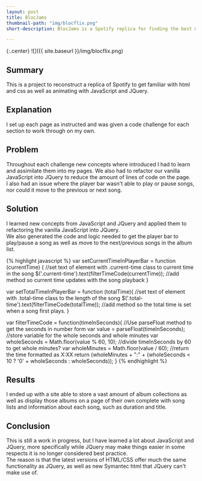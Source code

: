 ```yaml
---
layout: post
title: BlocJams
thumbnail-path: "img/blocflix.png"
short-description: BlocJams is a Spotify replica for finding the best music and listening to it online.

---
```


{:.center}
![]({{ site.baseurl }}/img/blocflix.png)

## Summary

This is a project to reconstruct a replica of Spotify to get familiar with html and css as well as animating with JavaScript and JQuery.

## Explanation

I set up each page as instructed and was given a code challenge for each section to work through on my own.

## Problem

Throughout each challenge new concepts where introduced I had to learn and assimilate them into my pages.  We also had to refactor our vanilla JavaScript into JQuery to reduce the amount of lines of code on the page.  
I also had an issue where the player bar wasn't able to play or pause songs, nor could it move to the previous or next song.  

## Solution

I learned new concepts from JavaScript and JQuery and applied them to refactoring the vanilla JavaScript into JQuery.  
We also generated the code and logic needed to get the player bar to play/pause a song as well as move to the next/previous songs in the album list.

{% highlight javascript %}
var setCurrentTimeInPlayerBar = function (currentTime) {
    //set text of element with .current-time class to current time in the song
    $('.current-time').text(filterTimeCode(currentTime));
    //add method so current time updates with the song playback
  }

  var setTotalTimeInPlayerBar = function (totalTime){
    //set text of element with .total-time class to the length of the song
    $('.total-time').text(filterTimeCode(totalTime));
    //add method so the total time is set when a song first plays.
  }

  var filterTimeCode = function(timeInSeconds){
    //Use parseFloat method to get the seconds in number form
    var value = parseFloat(timeInSeconds);
    //store variable for the whole seconds and whole minutes
    var wholeSeconds = Math.floor(value % 60, 10);
    //divide timeInSeconds by 60 to get whole minutes?
    var wholeMinutes = Math.floor(value / 60);
    //return the time formatted as X:XX
    return (wholeMinutes + ":" + (wholeSeconds < 10 ? '0' + wholeSeconds : wholeSeconds));
  }
  {% endhighlight %}

## Results

I ended up with a site able to store a vast amount of album collections as well as display those albums on a page of their own complete with song lists and information about each song, such as duration and title.

## Conclusion

This is still a work in progress, but I have learned a lot about JavaScript and JQuery, more specifically while JQuery may make things easier in some respects it is no longer considered best practice.  
The reason is that the latest versions of HTML/CSS offer much the same functionality as JQuery, as well as new Symantec html that JQuery can't make use of.
